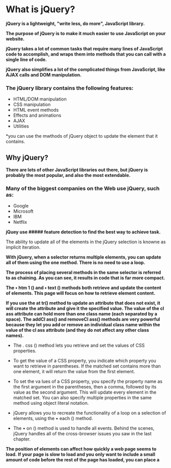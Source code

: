 # What is jQuery?
**jQuery is a lightweight, "write less, do more", JavaScript library.**

**The purpose of jQuery is to make it much easier to use JavaScript on your website.**

**jQuery takes a lot of common tasks that require many lines of JavaScript code to accomplish, and wraps them into methods that you can call with a single line of code.**

**jQuery also simplifies a lot of the complicated things from JavaScript, like AJAX calls and DOM manipulation.**

### The jQuery library contains the following features:

* HTML/DOM manipulation
* CSS manipulation
* HTML event methods
* Effects and animations
* AJAX
* Utilities

*you can use the mwthods of jQuery object to update the element that it contains. 


## Why jQuery?
**There are lots of other JavaScript libraries out there, but jQuery is probably the most popular, and also the most extendable.**

### Many of the biggest companies on the Web use jQuery, such as:

* Google
* Microsoft
* IBM
* Netflix

**jQuey use ##### feature detection to find the best way to achieve task.**

The ability to update all of the elements in the jQuery selection is knowne as implicit iteration.



**With jQuery, when a selector returns multiple elements, you can update all of them using the one method. There is no need to
use a loop.**


**The process of placing several methods in the same selector is referred to as chaining. As you can see, it results in code that is
far more compact.**

**The • htm 1 () and • text () methods both retrieve and update the content of elements. This page will focus on how to retrieve element content.**

**If you use the at tr() method to update an attribute that does not exist, it will create the attribute and give it the specified value.
The value of the cl ass attribute can hold more than one class name (each separated by a space). The addCl ass() and removeCl ass() methods are
very powerful because they let you add or remove an individual class name within the value of the cl ass attribute (and they do not affect any other class
names).**

* The . css () method lets you retrieve and set the values of CSS properties.
* To get the value of a CSS property, you indicate which property you want to retrieve in parentheses. If the matched set
contains more than one element, it will return the value from the first element.
* To set the va lues of a CSS property, you specify the property name as the first argument in the parentheses, then a comma, followed by its
value as the second argument.
This will update every element in the matched set. You can also specify multiple properties in the same method using object literal
notation.

* jQuery allows you to recreate the functionality of a loop on a selection of elements, using the • each () method.
* The • on () method is used to handle all events. Behind the scenes, jQuery handles all of the cross-browser issues you saw in the last chapter.

**The position of <scri pt> elements can affect how quickly a web page seems to load.**
**If your page is slow to load and you only want to include a small amount of code before the rest of the page has loaded, you can
place a <script> tag within the body of the page**

![image](https://lokalise.com/blog/wp-content/uploads/2019/05/1082.png)

# 6 Reasons for Pair Programming:

## Concept: Pair programming consists of two programmers sharing a single workstation (one screen, keyboard and mouse among the pair). The programmer at the keyboard is usually called the “driver”, the other, 
also actively involved in the programming task but focusing more on overall direction is the “navigator”;it is expected that the programmers swap roles every few minutes or so.

### Expected Benefits
* increased code quality: “programming out loud” leads to clearer articulation of the complexities and hidden details in coding tasks, reducing the risk of error or going down blind alleys
* better diffusion of knowledge among the team, in particular when a developer unfamiliar with a component is pairing with one who knows it much better
* better transfer of skills, as junior developers pick up micro-techniques or broader skills from more experienced team members
* large reduction in coordination efforts, since there are N/2 pairs to coordinate instead of N individual developers
* improved resiliency of a pair to interruptions, compared to an individual developer: when one member of the pair must attend to an external prompt, the other can remains focused on the task and can assist in regaining focus afterwards

#### Many companies that utilize pair programing expect to train fresh hires from CS-degree programs on how they operate to actually 
deliver a product. Code Fellows graduates who are already familiar with how pairing works can hit the ground running at a new job,
with one less hurdle to overcome.

![image](https://miro.medium.com/max/1400/0*vwktgSPc1VQRLB_r.png)
